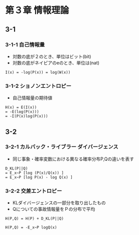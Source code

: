 # 第３章 情報理論

## 3-1
### 3-1-1 自己情報量
- 対数の底が２のとき、単位はビット(bit)
- 対数の底がネイピアのeのとき、単位は(nat)
```
I(x) = -log(P(x)) = log(W(x)) 
```
### 3-1-2 ショノンエントロピー
- 自己情報量の期待値

```
H(x) = E(I(x))
= -E(log(P(x)))
= -Σ(P(x)log(P(x)))
```
## 3-2
### 3-2-1 カルバック・ライブラー ダイバージェンス
- 同じ事象・確率変数における異なる確率分布P,Qの違いを表す

```
D_KL(P||Q)
= E_x~P [log (P(x)/Q(x)) ]
= E_x~P [log P(x) - log Q(x) ]
```
### 3-2-2 交差エントロピー
- KLダイバージェンスの一部分を取り出したもの
- Qについての事故情報量をＰの分布で平均
```
H(P,Q) = H(P) + D_KL(P||Q)

H(P,Q) = -E_x~P logQ(x)
```
